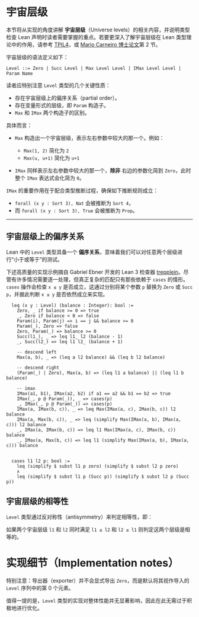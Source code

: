 # 宇宙层级

本节将从实现的角度讲解 **宇宙层级**（Universe levels）的相关内容，并说明类型检查 Lean 声明时读者需要掌握的重点。若要更深入了解宇宙层级在 Lean 类型理论中的作用，请参考 [TPIL4](https://lean-lang.org/theorem_proving_in_lean4/dependent_type_theory.html#types-as-objects)，或 [Mario Carneiro 博士论文](https://github.com/digama0/lean-type-theory)第 2 节。

宇宙层级的语法定义如下：

```
Level ::= Zero | Succ Level | Max Level Level | IMax Level Level | Param Name
```

读者应特别注意 `Level` 类型的几个关键性质：

* 存在宇宙层级上的偏序关系（partial order）。
* 存在变量形式的层级，即 `Param` 构造子。
* `Max` 和 `IMax` 两个构造子的区别。

具体而言：

* `Max` 构造出一个宇宙层级，表示左右参数中较大的那一个。例如：

  * `Max(1, 2)` 简化为 `2`
  * `Max(u, u+1)` 简化为 `u+1`

* `IMax` 同样表示左右参数中较大的那一个，**除非** 右边的参数化简到 `Zero`，此时整个 `IMax` 表达式会化简为 `0`。

`IMax` 的重要作用在于配合类型推断过程，确保如下推断规则成立：

* `forall (x y : Sort 3), Nat` 会被推断为 `Sort 4`，
* 而 `forall (x y : Sort 3), True` 会被推断为 `Prop`。

---

## 宇宙层级上的偏序关系

Lean 中的 `Level` 类型具备一个 **偏序关系**，意味着我们可以对任意两个层级进行“小于或等于”的测试。

下述高质量的实现示例摘自 Gabriel Ebner 开发的 Lean 3 检查器 [trepplein](https://github.com/gebner/trepplein/tree/master)。尽管有许多情况需要逐一处理，但真正复杂的匹配只有那些依赖于 `cases` 的情形。`cases` 操作会检查 `x ≤ y` 是否成立，这通过分别将某个参数 `p` 替换为 `Zero` 或 `Succ p`，并据此判断 `x ≤ y` 是否依然成立来实现。

```
  leq (x y : Level) (balance : Integer): bool :=
    Zero, _ if balance >= 0 => true
    _, Zero if balance < 0 => false
    Param(i), Param(j) => i == j && balance >= 0
    Param(_), Zero => false
    Zero, Param(_) => balance >= 0
    Succ(l1_), _ => leq l1_ l2 (balance - 1)
    _, Succ(l2_) => leq l1 l2_ (balance + 1)

    -- descend left
    Max(a, b), _ => (leq a l2 balance) && (leq b l2 balance)

    -- descend right
    (Param(_) | Zero), Max(a, b) => (leq l1 a balance) || (leq l1 b balance)

    -- imax
    IMax(a1, b1), IMax(a2, b2) if a1 == a2 && b1 == b2 => true
    IMax(_, p @ Param(_)), _ => cases(p)
    _, IMax(_, p @ Param(_)) => cases(p)
    IMax(a, IMax(b, c)), _ => leq Max(IMax(a, c), IMax(b, c)) l2 balance
    IMax(a, Max(b, c)), _ => leq (simplify Max(IMax(a, b), IMax(a, c))) l2 balance
    _, IMax(a, IMax(b, c)) => leq l1 Max(IMax(a, c), IMax(b, c)) balance
    _, IMax(a, Max(b, c)) => leq l1 (simplify Max(IMax(a, b), IMax(a, c))) balance


  cases l1 l2 p: bool :=
    leq (simplify $ subst l1 p zero) (simplify $ subst l2 p zero)
    ∧
    leq (simplify $ subst l1 p (Succ p)) (simplify $ subst l2 p (Succ p))
```

## 宇宙层级的相等性

`Level` 类型通过反对称性（antisymmetry）来判定相等性，即：

如果两个宇宙层级 `l1` 和 `l2` 同时满足 `l1 ≤ l2` 和 `l2 ≤ l1` 则判定这两个层级是相等的。

# 实现细节（Implementation notes）

特别注意：导出器（exporter）并不会显式导出 `Zero`，而是默认将其视作导入的 `Level` 序列中的第 0 个元素。

值得一提的是，`Level` 类型的实现对整体性能并无显著影响，因此在此无需过于积极地进行优化。
